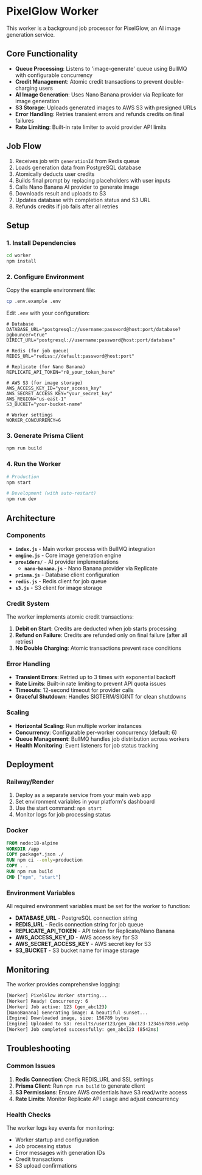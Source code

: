 # PixelGlow Worker

This worker is a background job processor for PixelGlow, an AI image generation service.

## Core Functionality

- **Queue Processing**: Listens to 'image-generate' queue using BullMQ with configurable concurrency
- **Credit Management**: Atomic credit transactions to prevent double-charging users
- **AI Image Generation**: Uses Nano Banana provider via Replicate for image generation
- **S3 Storage**: Uploads generated images to AWS S3 with presigned URLs
- **Error Handling**: Retries transient errors and refunds credits on final failures
- **Rate Limiting**: Built-in rate limiter to avoid provider API limits

## Job Flow

1. Receives job with `generationId` from Redis queue
2. Loads generation data from PostgreSQL database
3. Atomically deducts user credits
4. Builds final prompt by replacing placeholders with user inputs
5. Calls Nano Banana AI provider to generate image
6. Downloads result and uploads to S3
7. Updates database with completion status and S3 URL
8. Refunds credits if job fails after all retries

## Setup

### 1. Install Dependencies

```bash
cd worker
npm install
```

### 2. Configure Environment

Copy the example environment file:

```bash
cp .env.example .env
```

Edit `.env` with your configuration:

```env
# Database
DATABASE_URL="postgresql://username:password@host:port/database?pgbouncer=true"
DIRECT_URL="postgresql://username:password@host:port/database"

# Redis (for job queue)
REDIS_URL="rediss://default:password@host:port"

# Replicate (for Nano Banana)
REPLICATE_API_TOKEN="r8_your_token_here"

# AWS S3 (for image storage)
AWS_ACCESS_KEY_ID="your_access_key"
AWS_SECRET_ACCESS_KEY="your_secret_key"
AWS_REGION="us-east-1"
S3_BUCKET="your-bucket-name"

# Worker settings
WORKER_CONCURRENCY=6
```

### 3. Generate Prisma Client

```bash
npm run build
```

### 4. Run the Worker

```bash
# Production
npm start

# Development (with auto-restart)
npm run dev
```

## Architecture

### Components

- **`index.js`** - Main worker process with BullMQ integration
- **`engine.js`** - Core image generation engine
- **`providers/`** - AI provider implementations
  - **`nano-banana.js`** - Nano Banana provider via Replicate
- **`prisma.js`** - Database client configuration
- **`redis.js`** - Redis client for job queue
- **`s3.js`** - S3 client for image storage

### Credit System

The worker implements atomic credit transactions:

1. **Debit on Start**: Credits are deducted when job starts processing
2. **Refund on Failure**: Credits are refunded only on final failure (after all retries)
3. **No Double Charging**: Atomic transactions prevent race conditions

### Error Handling

- **Transient Errors**: Retried up to 3 times with exponential backoff
- **Rate Limits**: Built-in rate limiting to prevent API quota issues
- **Timeouts**: 12-second timeout for provider calls
- **Graceful Shutdown**: Handles SIGTERM/SIGINT for clean shutdowns

### Scaling

- **Horizontal Scaling**: Run multiple worker instances
- **Concurrency**: Configurable per-worker concurrency (default: 6)
- **Queue Management**: BullMQ handles job distribution across workers
- **Health Monitoring**: Event listeners for job status tracking

## Deployment

### Railway/Render

1. Deploy as a separate service from your main web app
2. Set environment variables in your platform's dashboard
3. Use the start command: `npm start`
4. Monitor logs for job processing status

### Docker

```dockerfile
FROM node:18-alpine
WORKDIR /app
COPY package*.json ./
RUN npm ci --only=production
COPY . .
RUN npm run build
CMD ["npm", "start"]
```

### Environment Variables

All required environment variables must be set for the worker to function:

- **DATABASE_URL** - PostgreSQL connection string
- **REDIS_URL** - Redis connection string for job queue
- **REPLICATE_API_TOKEN** - API token for Replicate/Nano Banana
- **AWS_ACCESS_KEY_ID** - AWS access key for S3
- **AWS_SECRET_ACCESS_KEY** - AWS secret key for S3
- **S3_BUCKET** - S3 bucket name for image storage

## Monitoring

The worker provides comprehensive logging:

```bash
[Worker] PixelGlow Worker starting...
[Worker] Ready! Concurrency: 6
[Worker] Job active: 123 (gen_abc123)
[NanoBanana] Generating image: A beautiful sunset...
[Engine] Downloaded image, size: 156789 bytes
[Engine] Uploaded to S3: results/user123/gen_abc123-1234567890.webp
[Worker] Job completed successfully: gen_abc123 (8542ms)
```

## Troubleshooting

### Common Issues

1. **Redis Connection**: Check REDIS_URL and SSL settings
2. **Prisma Client**: Run `npm run build` to generate client
3. **S3 Permissions**: Ensure AWS credentials have S3 read/write access
4. **Rate Limits**: Monitor Replicate API usage and adjust concurrency

### Health Checks

The worker logs key events for monitoring:
- Worker startup and configuration
- Job processing status
- Error messages with generation IDs
- Credit transactions
- S3 upload confirmations